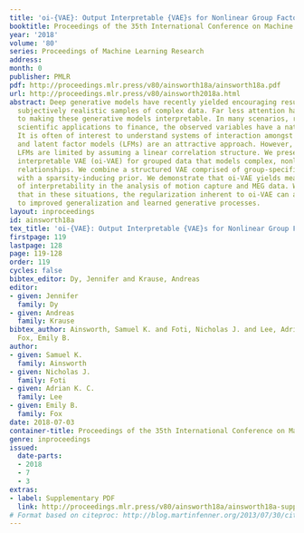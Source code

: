 ```yaml
---
title: 'oi-{VAE}: Output Interpretable {VAE}s for Nonlinear Group Factor Analysis'
booktitle: Proceedings of the 35th International Conference on Machine Learning
year: '2018'
volume: '80'
series: Proceedings of Machine Learning Research
address: 
month: 0
publisher: PMLR
pdf: http://proceedings.mlr.press/v80/ainsworth18a/ainsworth18a.pdf
url: http://proceedings.mlr.press/v80/ainsworth2018a.html
abstract: Deep generative models have recently yielded encouraging results in producing
  subjectively realistic samples of complex data. Far less attention has been paid
  to making these generative models interpretable. In many scenarios, ranging from
  scientific applications to finance, the observed variables have a natural grouping.
  It is often of interest to understand systems of interaction amongst these groups,
  and latent factor models (LFMs) are an attractive approach. However, traditional
  LFMs are limited by assuming a linear correlation structure. We present an output
  interpretable VAE (oi-VAE) for grouped data that models complex, nonlinear latent-to-observed
  relationships. We combine a structured VAE comprised of group-specific generators
  with a sparsity-inducing prior. We demonstrate that oi-VAE yields meaningful notions
  of interpretability in the analysis of motion capture and MEG data. We further show
  that in these situations, the regularization inherent to oi-VAE can actually lead
  to improved generalization and learned generative processes.
layout: inproceedings
id: ainsworth18a
tex_title: 'oi-{VAE}: Output Interpretable {VAE}s for Nonlinear Group Factor Analysis'
firstpage: 119
lastpage: 128
page: 119-128
order: 119
cycles: false
bibtex_editor: Dy, Jennifer and Krause, Andreas
editor:
- given: Jennifer
  family: Dy
- given: Andreas
  family: Krause
bibtex_author: Ainsworth, Samuel K. and Foti, Nicholas J. and Lee, Adrian K. C. and
  Fox, Emily B.
author:
- given: Samuel K.
  family: Ainsworth
- given: Nicholas J.
  family: Foti
- given: Adrian K. C.
  family: Lee
- given: Emily B.
  family: Fox
date: 2018-07-03
container-title: Proceedings of the 35th International Conference on Machine Learning
genre: inproceedings
issued:
  date-parts:
  - 2018
  - 7
  - 3
extras:
- label: Supplementary PDF
  link: http://proceedings.mlr.press/v80/ainsworth18a/ainsworth18a-supp.pdf
# Format based on citeproc: http://blog.martinfenner.org/2013/07/30/citeproc-yaml-for-bibliographies/
---
```

